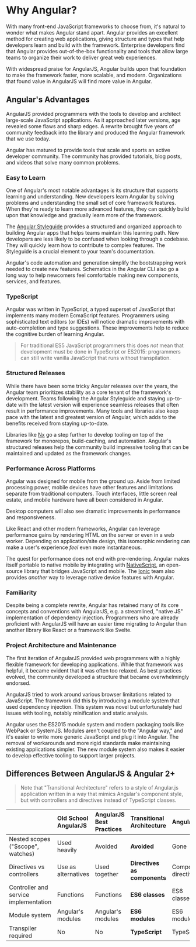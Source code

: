 # Why Angular?

With many front-end JavaScript frameworks to choose from, it's natural to wonder what makes Angular stand apart. Angular provides an excellent method for creating web applications, giving structure and types that help developers learn and build with the framework. Enterprise developers find that Angular provides out-of-the-box functionality and tools that allow large teams to organize their work to deliver great web experiences.

With widespread praise for AngularJS, Angular builds upon that foundation to make the framework faster, more scalable, and modern. Organizations that found value in AngularJS will find more value in Angular.

## Angular's Advantages

AngularJS provided programmers with the tools to develop and architect large-scale JavaScript applications. As it approached later versions, age revealed some flaws and sharp edges. A rewrite brought five years of community feedback into the library and produced the Angular framework that we use today.

Angular has matured to provide tools that scale and sports an active developer community. The community has provided tutorials, blog posts, and videos that solve many common problems.

### Easy to Learn

One of Angular's most notable advantages is its structure that supports learning and understanding. New developers learn Angular by solving problems and understanding the small set of core framework features. When they're ready to learn more advanced features, they can quickly build upon that knowledge and gradually learn more of the framework.

The [Angular Styleguide](https://angular.io/guide/styleguide) provides a structured and organized approach to building Angular apps that helps teams maintain this learning path. New developers are less likely to be confused when looking through a codebase. They will quickly learn how to contribute to complex features. The Styleguide is a crucial element to your team's documentation.

Angular's code automation and generation simplify the bootstrapping work needed to create new features. Schematics in the Angular CLI also go a long way to help newcomers feel comfortable making new components, services, and features.

### TypeScript

Angular was written in TypeScript, a typed superset of JavaScript that implements many modern EcmaScript features. Programmers using sophisticated text editors \(or IDEs\) will notice dramatic improvements with auto-completion and type suggestions. These improvements help to reduce the cognitive burden of learning Angular.

> For traditional ES5 JavaScript programmers this does _not_ mean that development must be done in TypeScript or ES2015: programmers can still write vanilla JavaScript that runs without transpilation.

### Structured Releases

While there have been some tricky Angular releases over the years, the Angular team prioritizes stability as a core tenant of the framework's development. Teams following the Angular Styleguide and staying up-to-date with the latest version will experience seamless releases that often result in performance improvements. Many tools and libraries also keep pace with the latest and greatest version of Angular, which adds to the benefits received from staying up-to-date.

Libraries like [Nx](https://nx.dev/) go a step further to develop tooling on top of the framework for monorepos, build-caching, and automation. Angular's structured releases help the community build impressive tooling that can be maintained and updated as the framework changes.

### Performance Across Platforms

Angular was designed for mobile from the ground up. Aside from limited processing power, mobile devices have other features and limitations separate from traditional computers. Touch interfaces, little screen real estate, and mobile hardware have all been considered in Angular.

Desktop computers will also see dramatic improvements in performance and responsiveness.

Like React and other modern frameworks, Angular can leverage performance gains by rendering HTML on the server or even in a web worker. Depending on application/site design, this isomorphic rendering can make a user's experience _feel_ even more instantaneous.

The quest for performance does not end with pre-rendering. Angular makes itself portable to native mobile by integrating with [NativeScript](https://www.nativescript.org/), an open-source library that bridges JavaScript and mobile. The [Ionic](https://ionicframework.com/) team also provides _another_ way to leverage native device features with Angular.

### Familiarity

Despite being a complete rewrite, Angular has retained many of its core concepts and conventions with AngularJS, e.g. a streamlined, "native JS" implementation of dependency injection. Programmers who are already proficient with AngularJS will have an easier time migrating to Angular than another library like React or a framework like Svelte.

### Project Architecture and Maintenance

The first iteration of AngularJS provided web programmers with a highly flexible framework for developing applications. While that framework was helpful, it became evident that it was often too relaxed. As best practices evolved, the community developed a structure that became overwhelmingly endorsed.

AngularJS tried to work around various browser limitations related to JavaScript. The framework did this by introducing a module system that used dependency injection. This system was novel but unfortunately had issues with tooling, notably minification and static analysis.

Angular uses the ES2015 module system and modern packaging tools like WebPack or SystemJS. Modules aren't coupled to the "Angular way," and it's easier to write more generic JavaScript and plug it into Angular. The removal of workarounds and more rigid standards make maintaining existing applications simpler. The new module system also makes it easier to develop effective tooling to support larger projects.

## Differences Between AngularJS & Angular 2+

> Note that "Transitional Architecture" refers to a style of Angular.js application written in a way that mimics Angular's component style, but with controllers and directives instead of TypeScript classes.

|                                       | Old School AngularJS | AngularJS Best Practices | **Transitional Architecture** | Angular              |
| :------------------------------------ | :------------------- | :----------------------- | :---------------------------- | :------------------- |
| Nested scopes \("$scope", watches\)   | Used heavily         | Avoided                  | **Avoided**                   | Gone                 |
| Directives vs controllers             | Use as alternatives  | Used together            | **Directives as components**  | Component directives |
| Controller and service implementation | Functions            | Functions                | **ES6 classes**               | ES6 classes          |
| Module system                         | Angular's modules    | Angular's modules        | **ES6 modules**               | ES6 modules          |
| Transpiler required                   | No                   | No                       | **TypeScript**                | TypeScript           |
